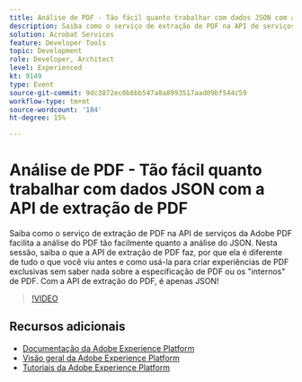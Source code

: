 ```yaml
---
title: Análise de PDF - Tão fácil quanto trabalhar com dados JSON com a API de extração de PDF
description: Saiba como o serviço de extração de PDF na API de serviços da Adobe PDF facilita a análise do PDF tão facilmente quanto a análise do JSON. Nesta sessão, saiba o que a API de extração de PDF faz, por que ela é diferente de tudo o que você viu antes e como usá-la para criar experiências de PDF exclusivas sem saber nada sobre a especificação de PDF ou os "internos" de PDF. Com a API de extração do PDF, é apenas JSON!
solution: Acrobat Services
feature: Developer Tools
topic: Development
role: Developer, Architect
level: Experienced
kt: 9149
type: Event
source-git-commit: 9dc3872ec0b8bb547a8a8993517aad09bf544c59
workflow-type: tm+mt
source-wordcount: '184'
ht-degree: 15%

---
```


# Análise de PDF - Tão fácil quanto trabalhar com dados JSON com a API de extração de PDF

Saiba como o serviço de extração de PDF na API de serviços da Adobe PDF facilita a análise do PDF tão facilmente quanto a análise do JSON. Nesta sessão, saiba o que a API de extração de PDF faz, por que ela é diferente de tudo o que você viu antes e como usá-la para criar experiências de PDF exclusivas sem saber nada sobre a especificação de PDF ou os &quot;internos&quot; de PDF. Com a API de extração do PDF, é apenas JSON!


>[!VIDEO](https://video.tv.adobe.com/v/337600/?quality=12&learn=on&hidetitle=true)

## Recursos adicionais

- [Documentação da Adobe Experience Platform](https://experienceleague.adobe.com/docs/experience-platform.html)
- [Visão geral da Adobe Experience Platform](https://experienceleague.adobe.com/docs/experience-platform/landing/home.html?lang=pt-BR)
- [Tutoriais da Adobe Experience Platform](https://experienceleague.adobe.com/docs/platform-learn/tutorials/overview.html?lang=pt-BR)

